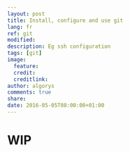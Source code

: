 ```yaml
---
layout: post
title: Install, configure and use git
lang: fr
ref: git
modified:
description: Eg ssh configuration
tags: [git]
image:
  feature:
  credit:
  creditlink:
author: algorys
comments: true
share:
date: 2016-05-05T08:00:00+01:00
---
```


# WIP


